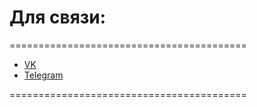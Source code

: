 

# Для связи:
=========================================
- [VK](https://vk.com/au_nv)
- [Telegram](https://t.me/sfhtbt)

=========================================
